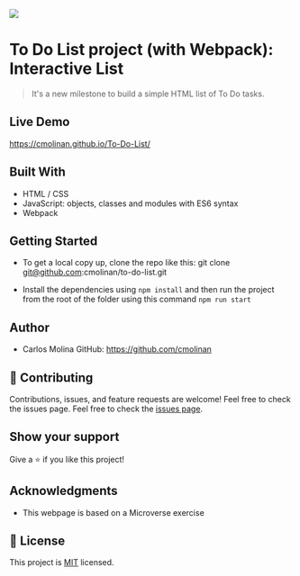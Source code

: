 ![](https://img.shields.io/badge/Microverse-blueviolet)

# To Do List project (with Webpack):  Interactive List

> It's a new milestone to build a simple HTML list of To Do tasks. 

## Live Demo

https://cmolinan.github.io/To-Do-List/

## Built With

- HTML / CSS 
- JavaScript: objects, classes and modules with ES6 syntax 
- Webpack

## Getting Started

- To get a local copy up, clone the repo like this: 
   git clone git@github.com:cmolinan/to-do-list.git

- Install the dependencies using `npm install` and then run the project from the root of the folder using this command `npm run start`

## Author

- Carlos Molina
  GitHub: https://github.com/cmolinan

## 🤝 Contributing

Contributions, issues, and feature requests are welcome!
Feel free to check the issues page.
Feel free to check the [issues page](../../issues/).

## Show your support

Give a ⭐️ if you like this project!

## Acknowledgments 

- This webpage is based on a Microverse exercise

## 📝 License

This project is [MIT](./MIT.md) licensed.

